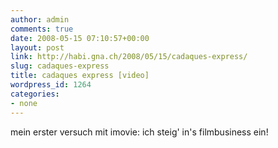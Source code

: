 ```yaml
---
author: admin
comments: true
date: 2008-05-15 07:10:57+00:00
layout: post
link: http://habi.gna.ch/2008/05/15/cadaques-express/
slug: cadaques-express
title: cadaques express [video]
wordpress_id: 1264
categories:
- none
---
```



mein erster versuch mit imovie: ich steig' in's filmbusiness ein!
